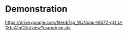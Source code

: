 # Demonstration
https://drive.google.com/file/d/1sg_WJNcqu-tK672-gLtlU-1XbrA1qCDn/view?usp=drivesdk
